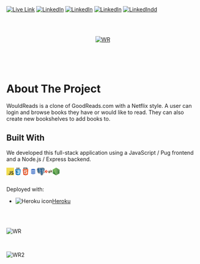 [![Live Link][live-link-shield]][live-link-url]
[![LinkedIn][linkedin-shield]][linkedin-url]
[![LinkedIn][linkedin-shieldat]][linkedin-urlat]
[![LinkedIn][linkedin-shieldd]][linkedin-urld]
[![LinkedIndd][linkedin-shielddd]][linkedin-urldd]

<br /><br />

<p align="center">
  <a target="_blank" href="https://wouldreadz.herokuapp.com/">
    <img src="https://i.gyazo.com/c49b719fd624b59fd08631284a3d90de.png" alt="WR" height="240">
  </a>
</p>

<br /><br /><br />

# About The Project
WouldReads is a clone of GoodReads.com with a Netflix style. A user can login and browse books they have or would like to read. They can also create new bookshelves to add books to.


## Built With
We developed this full-stack application using a JavaScript / Pug frontend and a Node.js / Express backend.

<img align="left" height="20" src="https://raw.githubusercontent.com/github/explore/80688e429a7d4ef2fca1e82350fe8e3517d3494d/topics/javascript/javascript.png">
<img align="left" height="20" src="https://raw.githubusercontent.com/github/explore/80688e429a7d4ef2fca1e82350fe8e3517d3494d/topics/css/css.png">
<img align="left" height="20" src="https://raw.githubusercontent.com/github/explore/80688e429a7d4ef2fca1e82350fe8e3517d3494d/topics/html/html.png">
<img align="left" height="20" src="https://raw.githubusercontent.com/github/explore/80688e429a7d4ef2fca1e82350fe8e3517d3494d/topics/sql/sql.png">
<img align="left" height="20" src="https://raw.githubusercontent.com/github/explore/80688e429a7d4ef2fca1e82350fe8e3517d3494d/topics/postgresql/postgresql.png">
<img align="left" height="20" src="https://raw.githubusercontent.com/github/explore/80688e429a7d4ef2fca1e82350fe8e3517d3494d/topics/git/git.png">
<img align="left" height="20" src="https://raw.githubusercontent.com/github/explore/80688e429a7d4ef2fca1e82350fe8e3517d3494d/topics/nodejs/nodejs.png">


<br /><br />



Deployed with:
* [<img alt="Heroku icon" src="https://img.icons8.com/color/452/heroku.png" align="left" height="20">](https://www.heroku.com/) [Heroku](https://www.heroku.com/)


<br /><br />


![WR](https://andreagjackson.com/images/wr2.png)

<br />

![WR2](https://andreagjackson.com/images/wr3.png)




[live-link-shield]: https://img.shields.io/badge/-LiveLink-red?style=for-the-badge&logo=red
[live-link-url]: https://wouldreadz.herokuapp.com/

[linkedin-shield]: https://img.shields.io/badge/-Andrea-red.svg?style=for-the-badge&logo=linkedin&colorB=red
[linkedin-url]: https://www.linkedin.com/in/andrea-jackson1/

[linkedin-shieldat]: https://img.shields.io/badge/-Andrew-red.svg?style=for-the-badge&logo=linkedin&colorB=red
[linkedin-urlat]:https://www.linkedin.com/in/andrew-travers-8273761bb/

[linkedin-shieldd]: https://img.shields.io/badge/-Daniel-red.svg?style=for-the-badge&logo=linkedin&colorB=red
[linkedin-urld]: https://www.linkedin.com/in/daniel-ford-29970a5a/

[linkedin-shielddd]: https://img.shields.io/badge/-Darius-red.svg?style=for-the-badge&logo=linkedin&colorB=red
[linkedin-urldd]: https://www.linkedin.com/in/darius-freeman-a7b819b4/

